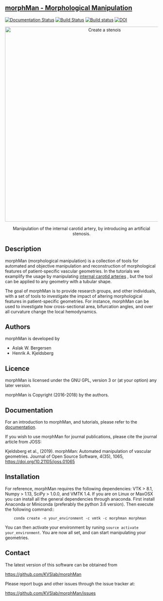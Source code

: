 ## [morphMan - Morphological Manipulation](https://morphman.readthedocs.io)

[![Documentation Status](https://readthedocs.org/projects/morphman/badge/?version=latest)](https://morphman.readthedocs.io/en/latest/?badge=latest)
[![Build Status](https://travis-ci.org/KVSlab/morphMan.svg?branch=master)](https://travis-ci.org/KVSlab/morphMan)
[![Build status](https://ci.appveyor.com/api/projects/status/2k6q32hqg6g5oopc?svg=true)](https://ci.appveyor.com/project/hkjeldsberg/morphman-s1s38)
[![DOI](http://joss.theoj.org/papers/10.21105/joss.01065/status.svg)](https://doi.org/10.21105/joss.01065)



<p align="center">
    <img src="https://raw.githubusercontent.com/KVSlab/morphMan/master/docs/source/make_stenosis.png" width="640 height="280" alt="Create a stenois"/>
</p>
<p align="center">
    Manipulation of the internal carotid artery, by introducing an artificial stenosis.
</p>

Description
-----------
morphMan (morphological manipulation) is a collection of tools for automated and objective 
manipulation and reconstruction of morphological features of patient-specific vascular geometries. 
In the tutorials we examplify the usage
by manipulating [internal carotid arteries](https://en.wikipedia.org/wiki/Internal_carotid_artery)
, but the tool can be applied to any geometry with a tubular shape.

The goal of morphMan is to provide research groups, and other individuals, with a set of tools to investigate the impact
of altering morphological features in patient-specific geometries. For instance, morphMan can be used to
investigate how cross-sectional area, bifurcation angles, and over all curvature change the local hemodynamics.

Authors
-------
morphMan is developed by

  * Aslak W. Bergersen 
  * Henrik A. Kjeldsberg 

Licence
-------
morphMan is licensed under the GNU GPL, version 3 or (at your option) any
later version.

morphMan is Copyright (2016-2018) by the authors.

Documentation
-------------
For an introduction to morphMan, and tutorials, please refer to the [documentation](https://morphman.readthedocs.io/en/latest/).

If you wish to use morphMan for journal publications, please cite the journal article from JOSS: 

Kjeldsberg et al., (2019). morphMan: Automated manipulation of vascular geometries. Journal of Open Source Software, 4(35), 1065, https://doi.org/10.21105/joss.01065


Installation
------------

For reference, morphMan requires the following dependencies: VTK > 8.1, Numpy > 1.13, SciPy > 1.0.0, and VMTK 1.4.
If you are on Linux or MaxOSX you can install all the general dependencies through anaconda.
First install Anaconda or Miniconda (preferably the python 3.6 version).
Then execute the following command::

        conda create -n your_environment -c vmtk -c morphman morphman

You can then activate your environment by runing ``source activate your_environment``.
You are now all set, and can start manipulating your geometries.

Contact
-------
The latest version of this software can be obtained from

  https://github.com/KVSlab/morphMan

Please report bugs and other issues through the issue tracker at:
  
  https://github.com/KVSlab/morphMan/issues
